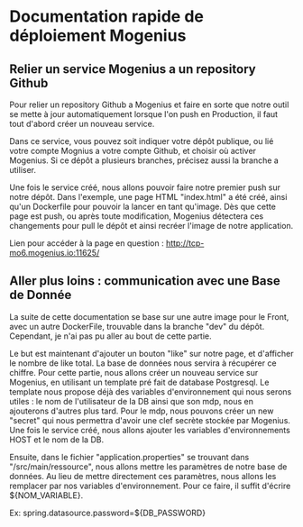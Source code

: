 # Documentation rapide de déploiement Mogenius

## Relier un service Mogenius a un repository Github
Pour relier un repository Github a Mogenius et faire en sorte que notre outil se mette à jour automatiquement lorsque l'on push en Production, il faut tout d'abord créer un nouveau service.

Dans ce service, vous pouvez soit indiquer votre dépôt publique, ou lié votre compte Mognius a votre compte Github, et choisir où activer Mogenius. Si ce dépôt a plusieurs branches, précisez aussi la branche a utiliser.

Une fois le service créé, nous allons pouvoir faire notre premier push sur notre dépôt. Dans l'exemple, une page HTML "index.html" a été créé, ainsi qu'un Dockerfile pour pouvoir la lancer en tant qu'image. Dès que cette page est push, ou après toute modification, Mogenius détectera ces changements pour pull le dépôt et ainsi recréer l'image de notre application.

Lien pour accéder à la page en question : http://tcp-mo6.mogenius.io:11625/

## Aller plus loins : communication avec une Base de Donnée

La suite de cette documentation se base sur une autre image pour le Front, avec un autre DockerFile, trouvable dans la branche "dev" du dépôt. Cependant, je n'ai pas pu aller au bout de cette partie.

Le but est maintenant d'ajouter un bouton "like" sur notre page, et d'afficher le nombre de like total. La base de données nous servira à récupérer ce chiffre.
Pour cette partie, nous allons créer un nouveau service sur Mogenius, en utilisant un template pré fait de database Postgresql. Le template nous propose déjà des variables d'environnement qui nous serons utiles : le nom de l'utilisateur de la DB ainsi que son mdp, nous en ajouterons d'autres plus tard. Pour le mdp, nous pouvons créer un new "secret" qui nous permettra d'avoir une clef secrète stockée par Mogenius.
Une fois le service créé, nous allons ajouter les variables d'environnements HOST et le nom de la DB.

Ensuite, dans le fichier "application.properties" se trouvant dans "/src/main/ressource", nous allons mettre les paramètres de notre base de données. Au lieu de mettre directement ces paramètres, nous allons les remplacer par nos variables d'environnement. Pour ce faire, il suffit d'écrire ${NOM_VARIABLE}.

Ex:
spring.datasource.password=${DB_PASSWORD}

